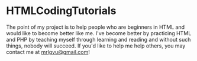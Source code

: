 HTMLCodingTutorials
===================
The point of my project is to help people who are beginners in HTML and would like to become better like me. I've become better by practicing HTML and PHP by teaching myself through learning and reading and without such things, nobody will succeed. If you'd like to help me help others, you may contact me at mrlgvu@gmail.com!
